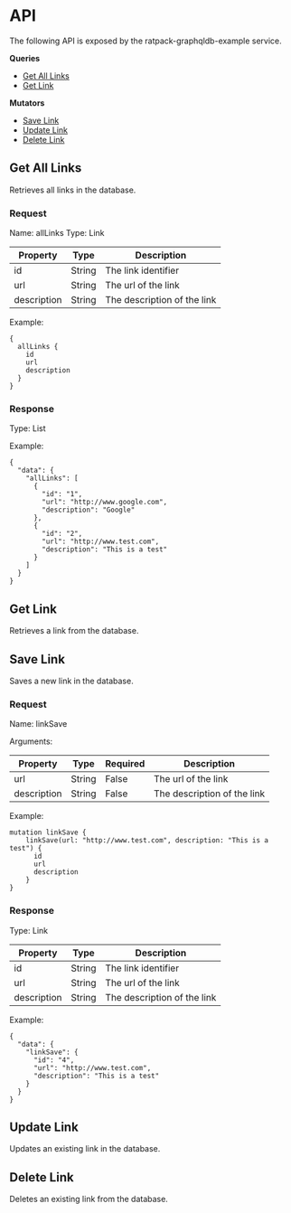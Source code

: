 # API
The following API is exposed by the ratpack-graphqldb-example service.

**Queries**

* [Get All Links](#get-all-links)
* [Get Link](#get-link)

**Mutators**

* [Save Link](#save-link)
* [Update Link](#update-link)
* [Delete Link](#delete-link)

## <a name="get-all-links"></a>Get All Links
Retrieves all links in the database.

### Request
Name: allLinks
Type: Link

| Property    | Type   | Description                 |
|-------------|--------|-----------------------------|
| id          | String | The link identifier         |
| url         | String | The url of the link         |
| description | String | The description of the link |

Example:

    {
      allLinks {
        id
        url
        description
      }
    }
    
### Response
Type: List

Example:

    {
      "data": {
        "allLinks": [
          {
            "id": "1",
            "url": "http://www.google.com",
            "description": "Google"
          },
          {
            "id": "2",
            "url": "http://www.test.com",
            "description": "This is a test"
          }
        ]
      }
    }


## <a name="get-link"></a>Get Link
Retrieves a link from the database.

## <a name="save-link"></a>Save Link
Saves a new link in the database.

### Request
Name: linkSave

Arguments:

| Property    | Type   | Required | Description                 |
|-------------|--------|----------|-----------------------------|
| url         | String | False    | The url of the link         |
| description | String | False    | The description of the link |

Example:

    mutation linkSave {
        linkSave(url: "http://www.test.com", description: "This is a test") {
          id
          url
          description
        }
    }
    
### Response
Type: Link

| Property    | Type   | Description                 |
|-------------|--------|-----------------------------|
| id          | String | The link identifier         |
| url         | String | The url of the link         |
| description | String | The description of the link |

Example:

    {
      "data": {
        "linkSave": {
          "id": "4",
          "url": "http://www.test.com",
          "description": "This is a test"
        }
      }
    }
    
## <a name="update-link"></a>Update Link
Updates an existing link in the database.

## <a name="delete-link"></a>Delete Link
Deletes an existing link from the database.